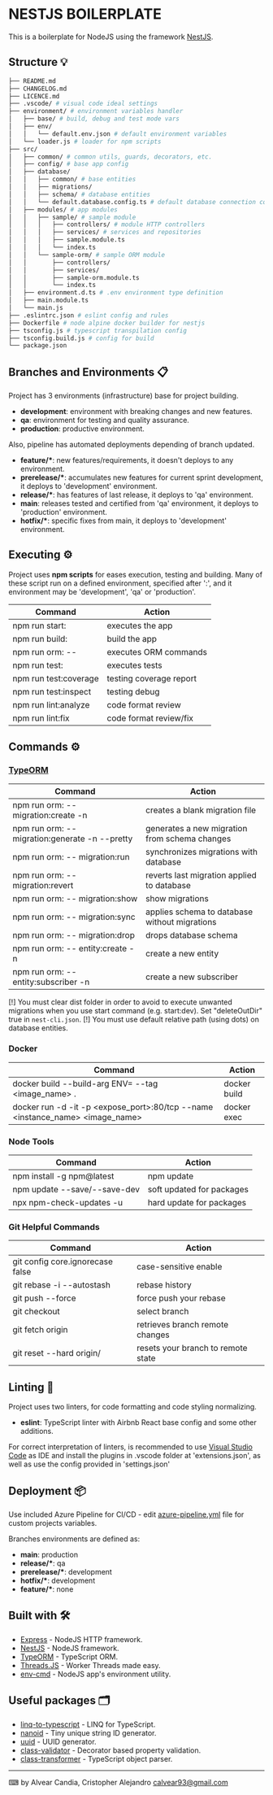 # NESTJS BOILERPLATE

This is a boilerplate for NodeJS using the framework [NestJS](https://nestjs.com/).

## Structure 💡

```bash
├── README.md
├── CHANGELOG.md
├── LICENCE.md
├── .vscode/ # visual code ideal settings
├── environment/ # environment variables handler
│   ├── base/ # build, debug and test mode vars
│   ├── env/
│   │   └── default.env.json # default environment variables
│   └── loader.js # loader for npm scripts
├── src/
│   ├── common/ # common utils, guards, decorators, etc.
│   ├── config/ # base app config
│   ├── database/
│   │   ├── common/ # base entities
│   │   ├── migrations/
│   │   ├── schema/ # database entities
│   │   └── default.database.config.ts # default database connection config
│   ├── modules/ # app modules
│   │   ├── sample/ # sample module
│   │   │   ├── controllers/ # module HTTP controllers
│   │   │   ├── services/ # services and repositories
│   │   │   ├── sample.module.ts
│   │   │   └── index.ts
│   │   └── sample-orm/ # sample ORM module
│   │       ├── controllers/
│   │       ├── services/
│   │       ├── sample-orm.module.ts
│   │       └── index.ts
│   ├── environment.d.ts # .env environment type definition
│   ├── main.module.ts
│   └── main.js
├── .eslintrc.json # eslint config and rules
├── Dockerfile # node alpine docker builder for nestjs
├── tsconfig.js # typescript transpilation config
├── tsconfig.build.js # config for build
└── package.json
```

## Branches and Environments 📋

Project has 3 environments (infrastructure) base for project building.

-   **development**: environment with breaking changes and new features.
-   **qa**: environment for testing and quality assurance.
-   **production**: productive environment.

Also, pipeline has automated deployments depending of branch updated.

-   **feature/\***: new features/requirements, it doesn't deploys to any environment.
-   **prerelease/\***: accumulates new features for current sprint development, it deploys to 'development' environment.
-   **release/\***: has features of last release, it deploys to 'qa' environment.
-   **main**: releases tested and certified from 'qa' environment, it deploys to 'production' environment.
-   **hotfix/\***: specific fixes from main, it deploys to 'development' environment.

## Executing ⚙️

Project uses **npm scripts** for eases execution, testing and building.
Many of these script run on a defined environment, specified after ':', and
it environment may be 'development', 'qa' or 'production'.

| Command                    | Action                  |
| -------------------------- | ----------------------- |
| npm run start:<env>        | executes the app        |
| npm run build:<env>        | build the app           |
| npm run orm:<env> -- <cmd> | executes ORM commands   |
| npm run test:<env>         | executes tests          |
| npm run test:coverage      | testing coverage report |
| npm run test:inspect       | testing debug           |
| npm run lint:analyze       | code format review      |
| npm run lint:fix           | code format review/fix  |

## Commands ⚙️

### [TypeORM](https://typeorm.io/#/using-cli)

| Command                                                             | Action                                        |
| ------------------------------------------------------------------- | --------------------------------------------- |
| npm run orm:<env> -- migration:create -n <migrationName>            | creates a blank migration file                |
| npm run orm:<env> -- migration:generate -n <migrationName> --pretty | generates a new migration from schema changes |
| npm run orm:<env> -- migration:run                                  | synchronizes migrations with database         |
| npm run orm:<env> -- migration:revert                               | reverts last migration applied to database    |
| npm run orm:<env> -- migration:show                                 | show migrations                               |
| npm run orm:<env> -- migration:sync                                 | applies schema to database without migrations |
| npm run orm:<env> -- migration:drop                                 | drops database schema                         |
| npm run orm:<env> -- entity:create -n <EntityName>                  | create a new entity                           |
| npm run orm:<env> -- entity:subscriber -n <SubscriberName>          | create a new subscriber                       |

[!] You must clear dist folder in order to avoid to execute unwanted
migrations when you use start command (e.g. start:dev).
Set "deleteOutDir" true in `nest-cli.json`.
[!] You must use default relative path (using dots) on database entities.

### Docker

| Command                                                                       | Action       |
| ----------------------------------------------------------------------------- | ------------ |
| docker build --build-arg ENV=<env> --tag <image_name> .                       | docker build |
| docker run -d -it -p <expose_port>:80/tcp --name <instance_name> <image_name> | docker exec  |

### Node Tools

| Command                      | Action                    |
| ---------------------------- | ------------------------- |
| npm install -g npm@latest    | npm update                |
| npm update --save/--save-dev | soft updated for packages |
| npx npm-check-updates -u     | hard update for packages  |

### Git Helpful Commands

| Command                                 | Action                             |
| --------------------------------------- | ---------------------------------- |
| git config core.ignorecase false        | case-sensitive enable              |
| git rebase -i <commit-hash> --autostash | rebase history                     |
| git push --force                        | force push your rebase             |
| git checkout <branch>                   | select branch                      |
| git fetch origin <branch>               | retrieves branch remote changes    |
| git reset --hard origin/<branch>        | resets your branch to remote state |

## Linting 🧿

Project uses two linters, for code formatting and code styling normalizing.

-   **eslint**: TypeScript linter with Airbnb React base config and some other additions.

For correct interpretation of linters, is recommended to use [Visual Studio Code](https://code.visualstudio.com/) as IDE and install the plugins in .vscode folder at 'extensions.json', as well as use the config provided in 'settings.json'

## Deployment 📦

Use included Azure Pipeline for CI/CD - edit [azure-pipeline.yml](azure-pipeline.yml) file for custom projects variables.

Branches environments are defined as:

-   **main**: production
-   **release/\***: qa
-   **prerelease/\***: development
-   **hotfix/\***: development
-   **feature/\***: none

## Built with 🛠️

-   [Express](https://expressjs.com/es/) - NodeJS HTTP framework.
-   [NestJS](https://nestjs.com/) - NodeJS framework.
-   [TypeORM](https://typeorm.io/) - TypeScript ORM.
-   [Threads.JS](https://threads.js.org/) - Worker Threads made easy.
-   [env-cmd](https://github.com/toddbluhm/env-cmd) - NodeJS app's environment utility.

## Useful packages 🗂

-   [linq-to-typescript](https://github.com/arogozine/LinqToTypeScript) - LINQ for TypeScript.
-   [nanoid](https://github.com/ai/nanoid) - Tiny unique string ID generator.
-   [uuid](https://github.com/uuidjs/uuid) - UUID generator.
-   [class-validator](https://github.com/typestack/class-validator) - Decorator based property validation.
-   [class-transformer](https://github.com/typestack/class-transformer) - TypeScript object parser.

---

⌨ by Alvear Candia, Cristopher Alejandro <calvear93@gmail.com>
